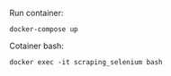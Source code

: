 Run container:

```
docker-compose up
```
Cotainer bash:

```
docker exec -it scraping_selenium bash
```
